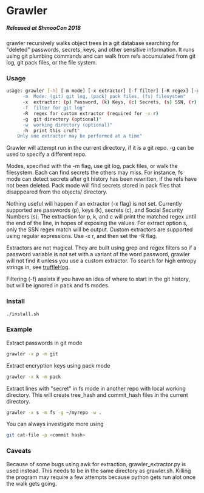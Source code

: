 # Grawler
##### Released at ShmooCon 2018

grawler recursively walks object trees in a git database searching for "deleted" passwords, secrets, keys, and other sensitive information. It runs using git plumbing commands and can walk from refs accumulated from git log, git pack files, or the file system.

### Usage

```bash
usage: grawler [-h] [-m mode] [-x extractor] [-f filter] [-R regex] [-g dir] [-w dir] "
      -m  Mode: (git) git log, (pack) pack files, (fs) filesystem"
      -x  extractor: (p) Password, (k) Keys, (c) Secrets, (s) SSN, (r) Regex"
      -f  filter for git log"
      -R  regex for custom extractor (required for -x r)
      -g  git directory (optional)"
      -w  working directory (optional)"
      -h  print this cruft"
    Only one extractor may be performed at a time"
```

Grawler will attempt run in the current directory, if it is a git repo. -g can be used to specify a different repo. 

Modes, specified with the -m flag, use git log, pack files, or walk the filesystem. Each can find secrets the others may miss. For instance, fs mode can detect secrets after git history has been rewritten, if the refs have not been deleted. Pack mode will find secrets stored in pack files that disappeared from the objects/ directory.

Nothing useful will happen if an extractor (-x flag) is not set. Currently supported are passwords (p), keys (k), secrets (c), and Social Security Numbers (s). The extraction for p, k, and c will print the matched regex until the end of the line, in hopes of exposing the values. For extract option s, only the SSN regex match will be output. Custom extractors are supported using regular expressions. Use -x r, and then set the -R <your regex here> flag.

Extractors are not magical. They are built using grep and regex filters so if a password variable is not set with a variant of the word password, grawler will not find it unless you use a custom extractor. To search for high entropy strings in, see [truffleHog](https://github.com/dxa4481/truffleHog). 

Filtering (-f) assists if you have an idea of where to start in the git history, but will be ignored in pack and fs modes. 

### Install

```bash
./install.sh
```

### Example

Extract passwords in git mode

```bash
grawler -x p -m git
```

Extract encryption keys using pack mode

```bash
grawler -x k -m pack
```

Extract lines with "secret" in fs mode in another repo with local working directory. This will create tree_hash and commit_hash files in the current directory. 

```bash
grawler -x s -m fs -g ~/myrepo -w .
```

You can always investigate more using 

```bash
git cat-file -p <commit hash>
```


### Caveats

Because of some bugs using awk for extraction, grawler_extractor.py is used instead. This needs to be in the same directory as grawler.sh. Killing the program may require a few attempts because python gets run alot once the walk gets going.
